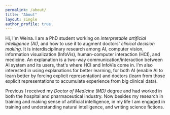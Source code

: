 ```yaml
---
permalink: /about/
title: "About"
layout: single
author_profile: true
---
```


Hi, I'm Weina. I am a PhD student working on *interpretable artificial intelligence (AI)*, and how to use it to augment doctors' *clinical decision making*. It is interdisciplinary research among AI, computer vision, information visualization (InfoVis), human-computer interaction (HCI), and medicine. An explanation is a two-way communication/interaction between AI system and its users, that's where HCI and InfoVis come in. I'm also interested in using explanations for better learning, for both AI (enable AI to learn better by forcing explicit representation) and doctors (learn from those explicit representations to accumulate experience from big clinical data).

Previous I received my *Doctor of Medicine (MD)* degree and had worked in both the hospital and pharmaceutical industry. Now besides my research in training and making sense of artificial intelligence, in my life I am engaged in training and understanding natural intelligence, and writing science fictions.
